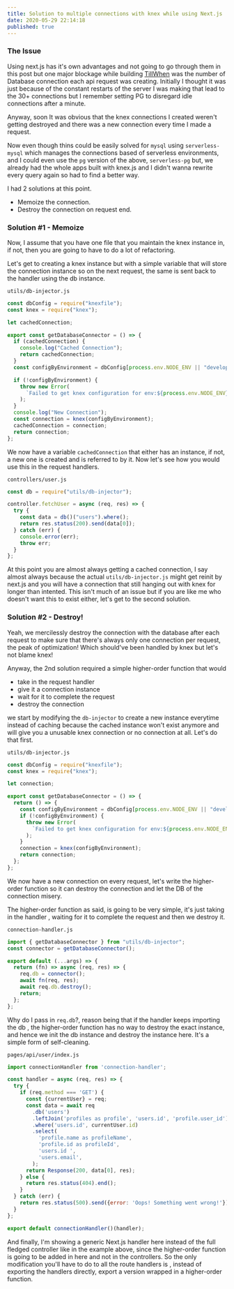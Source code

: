 ```yaml
---
title: Solution to multiple connections with knex while using Next.js
date: 2020-05-29 22:14:18
published: true
---
```


### The Issue

Using next.js has it's own advantages and not going to go through them in this post but one major blockage while building [TillWhen](https://tillwhen.barelyhuman.dev) was the number of Database connection each api request was creating. Initially I thought it was just because of the constant restarts of the server I was making that lead to the 30+ connections but I remember setting PG to disregard idle connections after a minute.

Anyway, soon It was obvious that the knex connections I created weren't getting destroyed and there was a new connection every time I made a request.

Now even though thins could be easily solved for `mysql` using `serverless-mysql` which manages the connections based of serverless environments, and I could even use the `pg` version of the above, `serverless-pg` but, we already had the whole apps built with knex.js and I didn't wanna rewrite every query again so had to find a better way.

I had 2 solutions at this point.

- Memoize the connection.
- Destroy the connection on request end.

### Solution #1 - Memoize

Now, I assume that you have one file that you maintain the knex instance in, if not, then you are going to have to do a lot of refactoring.

Let's get to creating a knex instance but with a simple variable that will store the connection instance so on the next request, the same is sent back to the handler using the db instance.

`utils/db-injector.js`

```js
const dbConfig = require("knexfile");
const knex = require("knex");

let cachedConnection;

export const getDatabaseConnector = () => {
  if (cachedConnection) {
    console.log("Cached Connection");
    return cachedConnection;
  }
  const configByEnvironment = dbConfig[process.env.NODE_ENV || "development"];

  if (!configByEnvironment) {
    throw new Error(
      `Failed to get knex configuration for env:${process.env.NODE_ENV}`
    );
  }
  console.log("New Connection");
  const connection = knex(configByEnvironment);
  cachedConnection = connection;
  return connection;
};
```

We now have a variable `cachedConnection` that either has an instance, if not, a new one is created and is referred to by it. Now let's see how you would use this in the request handlers.

`controllers/user.js`

```js
const db = require("utils/db-injector");

controller.fetchUser = async (req, res) => {
  try {
    const data = db()("users").where();
    return res.status(200).send(data[0]);
  } catch (err) {
    console.error(err);
    throw err;
  }
};
```

At this point you are almost always getting a cached connection, I say almost always because the actual `utils/db-injector.js` might get reinit by next.js and you will have a connection that still hanging out with knex for longer than intented. This isn't much of an issue but if you are like me who doesn't want this to exist either, let's get to the second solution.

### Solution #2 - Destroy!

Yeah, we mercilessly destroy the connection with the database after each request to make sure that there's always only one connection per request, the peak of optimization! Which should've been handled by knex but let's not blame knex!

Anyway, the 2nd solution required a simple higher-order function that would

- take in the request handler
- give it a connection instance
- wait for it to complete the request
- destroy the connection

we start by modifying the `db-injector` to create a new instance everytime instead of caching because the cached instance won't exist anymore and will give you a unusable knex connection or no connection at all. Let's do that first.

`utils/db-injector.js`

```js
const dbConfig = require("knexfile");
const knex = require("knex");

let connection;

export const getDatabaseConnector = () => {
  return () => {
    const configByEnvironment = dbConfig[process.env.NODE_ENV || "development"];
    if (!configByEnvironment) {
      throw new Error(
        `Failed to get knex configuration for env:${process.env.NODE_ENV}`
      );
    }
    connection = knex(configByEnvironment);
    return connection;
  };
};
```

We now have a new connection on every request, let's write the higher-order function so it can destroy the connection and let the DB of the connection misery.

The higher-order function as said, is going to be very simple, it's just taking in the handler , waiting for it to complete the request and then we destroy it.

`connection-handler.js`

```js
import { getDatabaseConnector } from "utils/db-injector";
const connector = getDatabaseConnector();

export default (...args) => {
  return (fn) => async (req, res) => {
    req.db = connector();
    await fn(req, res);
    await req.db.destroy();
    return;
  };
};
```

Why do I pass in `req.db`?, reason being that if the handler keeps importing the db , the higher-order function has no way to destroy the exact instance, and hence we init the db instance and destroy the instance here. It's a simple form of self-cleaning.

`pages/api/user/index.js`

```js
import connectionHandler from 'connection-handler';

const handler = async (req, res) => {
  try {
    if (req.method === 'GET') {
      const {currentUser} = req;
      const data = await req
        .db('users')
        .leftJoin('profiles as profile', 'users.id', 'profile.user_id')
        .where('users.id', currentUser.id)
        .select(
          'profile.name as profileName',
          'profile.id as profileId',
          'users.id ',
          'users.email',
        );
      return Response(200, data[0], res);
    } else {
      return res.status(404).end();
    }
  } catch (err) {
    return res.status(500).send({error: 'Oops! Something went wrong!'});
  }
};

export default connectionHandler()(handler);

```

And finally, I'm showing a generic Next.js handler here instead of the full fledged controller like in the example above, since the higher-order function is going to be added in here and not in the controllers. So the only modification you'll have to do to all the route handlers is , instead of exporting the handlers directly, export a version wrapped in a higher-order function.
